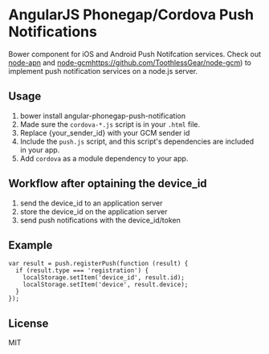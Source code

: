 # AngularJS Phonegap/Cordova Push Notifications

Bower component for iOS and Android Push Notifcation services. Check out [node-apn](https://github.com/argon/node-apn) and [node-gcm]([)https://github.com/ToothlessGear/node-gcm) to implement push notification services on a node.js server.

## Usage

1. bower install angular-phonegap-push-notification
2. Made sure the `cordova-*.js` script is in your `.html` file.
3. Replace {your_sender_id} with your GCM sender id
4. Include the `push.js` script, and this script's dependencies are included in your app.
5. Add `cordova` as a module dependency to your app.

## Workflow after optaining the device_id

1. send the device_id to an application server
2. store the device_id on the application server
3. send push notifications with the device_id/token

## Example

    var result = push.registerPush(function (result) {
      if (result.type === 'registration') {
        localStorage.setItem('device_id', result.id);
        localStorage.setItem('device', result.device);
      }
    });

## License
MIT
